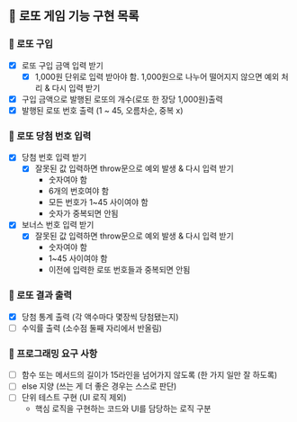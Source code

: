 ## 🎱 로또 게임 기능 구현 목록

### 📌 로또 구입

- [x] 로또 구입 금액 입력 받기
  - [x] 1,000원 단위로 입력 받아야 함. 1,000원으로 나누어 떨어지지 않으면 예외 처리 & 다시 입력 받기
- [x] 구입 금액으로 발행된 로또의 개수(로또 한 장당 1,000원)출력
- [x] 발행된 로또 번호 출력 (1 ~ 45, 오름차순, 중복 x)

### 📌 로또 당첨 번호 입력

- [x] 당첨 번호 입력 받기
  - [x] 잘못된 값 입력하면 throw문으로 예외 발생 & 다시 입력 받기
    - 숫자여야 함
    - 6개의 번호여야 함
    - 모든 번호가 1~45 사이여야 함
    - 숫자가 중복되면 안됨
- [x] 보너스 번호 입력 받기
  - [x] 잘못된 값 입력하면 throw문으로 예외 발생 & 다시 입력 받기
    - 숫자여야 함
    - 1~45 사이여야 함
    - 이전에 입력한 로또 번호들과 중복되면 안됨

### 📌 로또 결과 출력

- [x] 당첨 통계 출력 (각 액수마다 몇장씩 당첨됐는지)
- [ ] 수익률 출력 (소수점 둘째 자리에서 반올림)

### 📌 프로그래밍 요구 사항

- [ ] 함수 또는 메서드의 길이가 15라인을 넘어가지 않도록 (한 가지 일만 잘 하도록)
- [ ] else 지양 (쓰는 게 더 좋은 경우는 스스로 판단)
- [ ] 단위 테스트 구현 (UI 로직 제외)
  - 핵심 로직을 구현하는 코드와 UI를 담당하는 로직 구분
